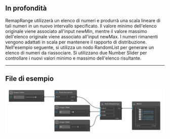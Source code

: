 ## In profondità
RemapRange utilizzerà un elenco di numeri e produrrà una scala lineare di tali numeri in un nuovo intervallo specificato. Il valore minimo dell'elenco originale viene associato all'input newMin, mentre il valore massimo dell'elenco originale viene associato all'input newMax. I numeri rimanenti vengono adattati in scala per mantenere il rapporto di distribuzione. Nell'esempio seguente, si utilizza un nodo RandomList per generare un elenco di numeri da riassociare. Si utilizzano due Number Slider per controllare i nuovi valori minimo e massimo dell'elenco risultante.
___
## File di esempio

![RemapRange](./DSCore.Math.RemapRange_img.jpg)

